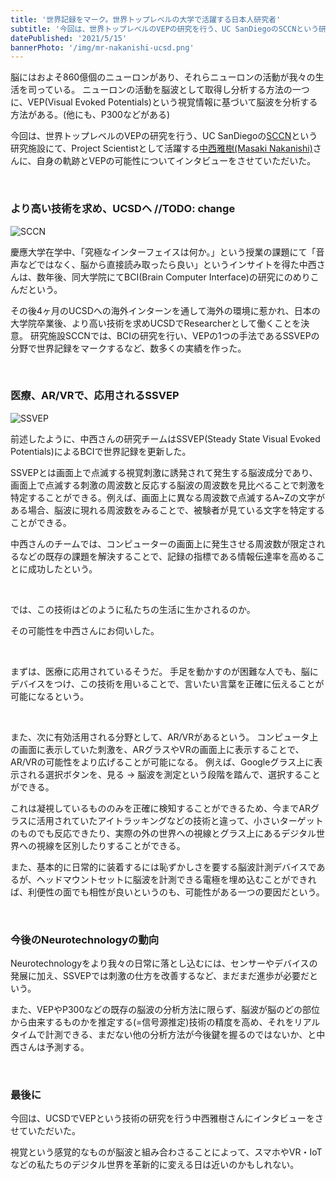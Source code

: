 ```yaml
---
title: '世界記録をマーク。世界トップレベルの大学で活躍する日本人研究者'
subtitle: '今回は、世界トップレベルのVEPの研究を行う、UC SanDiegoのSCCNという研究施設にて、Project Scientistとして活躍する中西雅樹(Masaki Nakanishi)さんに、自身の軌跡とVEPの可能性についてインタビューをさせていただいた。'
datePublished: '2021/5/15'
bannerPhoto: '/img/mr-nakanishi-ucsd.png'
---
```


脳にはおよそ860億個のニューロンがあり、それらニューロンの活動が我々の生活を司っている。
ニューロンの活動を脳波として取得し分析する方法の一つに、VEP(Visual Evoked Potentials)という視覚情報に基づいて脳波を分析する方法がある。(他にも、P300などがある)

今回は、世界トップレベルのVEPの研究を行う、UC SanDiegoの[SCCN](https://sccn.ucsd.edu/)という研究施設にて、Project Scientistとして活躍する[中西雅樹(Masaki Nakanishi)](https://sccn.ucsd.edu/~masaki/)さんに、自身の軌跡とVEPの可能性についてインタビューをさせていただいた。

&nbsp;

### より高い技術を求め、UCSDヘ //TODO: change
![SCCN](https://sccn.ucsd.edu/images/sccn.jpg)

慶應大学在学中、「究極なインターフェイスは何か。」という授業の課題にて「音声などではなく、脳から直接読み取ったら良い」というインサイトを得た中西さんは、数年後、同大学院にてBCI(Brain Computer Interface)の研究にのめりこんだという。

その後4ヶ月のUCSDへの海外インターンを通して海外の環境に惹かれ、日本の大学院卒業後、より高い技術を求めUCSDでResearcherとして働くことを決意。
研究施設SCCNでは、BCIの研究を行い、VEPの1つの手法であるSSVEPの分野で世界記録をマークするなど、数多くの実績を作った。

&nbsp;


### 医療、AR/VRで、応用されるSSVEP
![SSVEP](https://sccn.ucsd.edu/~masaki/img/bci.gif)

前述したように、中西さんの研究チームはSSVEP(Steady State Visual Evoked Potentials)によるBCIで世界記録を更新した。

SSVEPとは画面上で点滅する視覚刺激に誘発されて発生する脳波成分であり、画面上で点滅する刺激の周波数と反応する脳波の周波数を見比べることで刺激を特定することができる。例えば、画面上に異なる周波数で点滅するA~Zの文字がある場合、脳波に現れる周波数をみることで、被験者が見ている文字を特定することができる。

中西さんのチームでは、コンピューターの画面上に発生させる周波数が限定されるなどの既存の課題を解決することで、記録の指標である情報伝達率を高めることに成功したという。

&nbsp;

では、この技術はどのように私たちの生活に生かされるのか。

その可能性を中西さんにお伺いした。

&nbsp;


まずは、医療に応用されているそうだ。
手足を動かすのが困難な人でも、脳にデバイスをつけ、この技術を用いることで、言いたい言葉を正確に伝えることが可能になるという。

&nbsp;

また、次に有効活用される分野として、AR/VRがあるという。
コンピュータ上の画面に表示していた刺激を、ARグラスやVRの画面上に表示することで、AR/VRの可能性をより広げることが可能になる。
例えば、Googleグラス上に表示される選択ボタンを、見る -> 脳波を測定という段階を踏んで、選択することができる。

これは凝視しているもののみを正確に検知することができるため、今までARグラスに活用されていたアイトラッキングなどの技術と違って、小さいターゲットのものでも反応できたり、実際の外の世界への視線とグラス上にあるデジタル世界への視線を区別したりすることができる。

また、基本的に日常的に装着するには恥ずかしさを要する脳波計測デバイスであるが、ヘッドマウントセットに脳波を計測できる電極を埋め込むことができれば、利便性の面でも相性が良いというのも、可能性がある一つの要因だという。

&nbsp;

### 今後のNeurotechnologyの動向
Neurotechnologyをより我々の日常に落とし込むには、センサーやデバイスの発展に加え、SSVEPでは刺激の仕方を改善するなど、まだまだ進歩が必要だという。

また、VEPやP300などの既存の脳波の分析方法に限らず、脳波が脳のどの部位から由来するものかを推定する(=信号源推定)技術の精度を高め、それをリアルタイムで計測できる、まだない他の分析方法が今後鍵を握るのではないか、と中西さんは予測する。

&nbsp;

### 最後に
今回は、UCSDでVEPという技術の研究を行う中西雅樹さんにインタビューをさせていただいた。

視覚という感覚的なものが脳波と組み合わさることによって、スマホやVR・IoTなどの私たちのデジタル世界を革新的に変える日は近いのかもしれない。


&nbsp;
